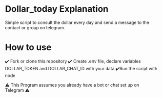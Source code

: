 # Dollar_today Explanation
Simple script to consult the dollar every day and send a message to the contact or group on telegram.

# How to use
✔️ Fork or clone this repository
✔️ Create .env file, declare variables DOLLAR_TOKEN and DOLLAR_CHAT_ID with your data
✔️Run the script with node

⚠️ This Program assumes you already have a bot or chat set up on Telegram  ⚠️
